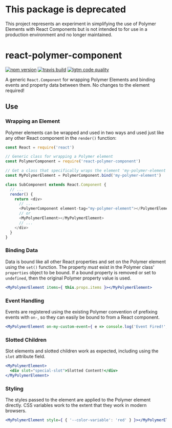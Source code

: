 # This package is deprecated

This project represents an experiment in simplifying the use of Polymer Elements with React Components but is not intended to for use in a production environment and no longer maintained. 

# react-polymer-component

[![npm version](https://img.shields.io/npm/v/react-polymer-component.svg?style=flat-square)](https://www.npmjs.com/package/react-polymer-component)
[![travis build](https://img.shields.io/travis/gkjohnson/react-polymer-component.svg?style=flat-square)](https://travis-ci.org/gkjohnson/react-polymer-component)
[![lgtm code quality](https://img.shields.io/lgtm/grade/javascript/g/gkjohnson/react-polymer-component.svg?style=flat-square&label=code-quality)](https://lgtm.com/projects/g/gkjohnson/react-polymer-component/)

A generic `React.Component` for wrapping Polymer Elements and binding events and property data between them. No changes to the element required!

## Use
### Wrapping an Element

Polymer elements can be wrapped and used in two ways and used just like any other React component in the `render()` function:

```js
const React = require('react')

// Generic class for wrapping a Polymer element
const PolymerComponent = require('react-polymer-component')

// Get a class that specifically wraps the element 'my-polymer-element'
const MyPolymerElement = PolymerComponent.bind('my-polymer-element')

class SubComponent extends React.Component {
  // ...
  render() {
    return <div>
      // ...
      <PolymerComponent element-tag="my-polymer-element"></PolymerElement>
      // or
      <MyPolymerElement></MyPolymerElement>
      // ...
    </div>
  }
}
```

### Binding Data

Data is bound like all other React properties and set on the Polymer element using the `set()` function. The property _must_ exist in the Polymer class' `properties` object to be bound. If a bound property is removed or set to `undefined`, then the original Polymer property value is used.

```jsx
<MyPolymerElement items={ this.props.items }></MyPolymerElement>
```

### Event Handling

Events are registered using the existing Polymer convention of prefixing events with `on-`, so they can easily be bound to from a React component.

```jsx
<MyPolymerElement on-my-custom-event={ e => console.log('Event Fired!', e) }></MyPolymerElement>
```

### Slotted Children

Slot elements and slotted children work as expected, including using the `slot` attribute field.

```jsx
<MyPolymerElement>
  <div slot="special-slot">Slotted Content!</div>
</MyPolymerElement>
```

### Styling

The styles passed to the element are applied to the Polymer element directly. CSS variables work to the extent that they work in modern browsers.

```jsx
<MyPolymerElement style={ { '--color-variable': 'red' } }></MyPolymerElement>
```
